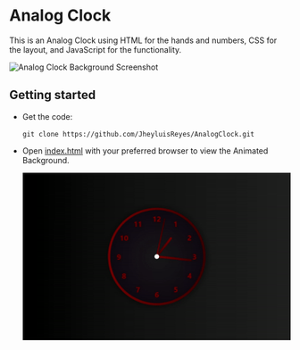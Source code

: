 # Analog Clock
This is an Analog Clock using HTML for the hands and numbers, CSS for the layout, and JavaScript for the functionality.

  ![Analog Clock Background Screenshot](images/AnalogClock.png)

## Getting started
- Get the code:
    ```
    git clone https://github.com/JheyluisReyes/AnalogClock.git
    ```

- Open [index.html](index.html) with your preferred browser to view the Animated Background.

  ![Analog Clock Screenshot](images/AnalogClockGIF.gif)
